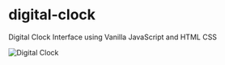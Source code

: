 # digital-clock
Digital Clock Interface using Vanilla JavaScript and HTML CSS

![Digital Clock](https://i.postimg.cc/1zkTYCs3/Preview.png)
